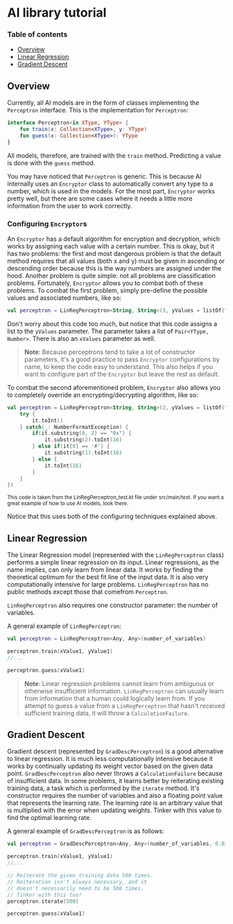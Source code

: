 # AI library tutorial

### Table of contents

- [Overview](#overview)
- [Linear Regression](#linear-regression)
- [Gradient Descent](#gradient-descent)

## Overview

Currently, all AI models are in the form of classes implementing the ```Perceptron``` interface. This is the implementation for ```Perceptron```:

```kotlin
interface Perceptron<in XType, YType> {
    fun train(x: Collection<XType>, y: YType)
    fun guess(x: Collection<XType>): YType
}
```

All models, therefore, are trained with the ```train``` method. Predicting a value is done with the ```guess``` method.

You may have noticed that ```Perceptron``` is generic. This is because AI internally uses an ```Encryptor``` class to automatically convert any type to a number, which is used in the models.
For the most part, ```Encryptor``` works pretty well, but there are some cases where it needs a little more information from the user to work correctly.

### Configuring ```Encryptor```s

An ```Encryptor``` has a default algorithm for encryption and decryption, which works by assigning each value with a certain number. This is okay, but it has two problems: the first and most dangerous
problem is that the default method requires that all values (both x and y) must be given in ascending or descending order because this is the way numbers are assigned under the hood. Another problem
is quite simple: not all problems are classification problems. Fortunately, ```Encryptor``` allows you to combat both of these problems. To combat the first problem, simply pre-define the possible
values and associated numbers, like so:

```kotlin
val perceptron = LinRegPerceptron<String, String>(3, yValues = listOf("very_dark" to 0, "dark" to 1, "light" to 2, "very_light" to 3), ...
```

Don't worry about this code too much, but notice that this code assigns a list to the ```yValues``` parameter. The parameter takes a list of ```Pair<YType, Number>```. There is also an ```xValues```
parameter as well.

> __Note__: Because perceptrons tend to take a lot of constructor parameters, it's a good practice to pass ```Encryptor``` configurations by name, to keep the code easy to understand.
> This also helps if you want to configure part of the ```Encryptor``` but leave the rest as default.

To combat the second aforementioned problem, ```Encryptor``` also allows you to completely override an encrypting/decrypting algorithm, like so:

```kotlin
val perceptron = LinRegPerceptron<String, String>(3, yValues = listOf("very_dark" to 0, "dark" to 1, "light" to 2, "very_light" to 3), xEncAlg = {
    try {
        it.toInt()
    } catch(_: NumberFormatException) {
        if(it.substring(0, 2) == "0x") {
            it.substring(2).toInt(16)
        } else if(it[0] == '#') {
            it.substring(1).toInt(16)
        } else {
            it.toInt(16)
        }
    }
})
```

<sub>This code is taken from the LinRegPerceptron_test.kt file under src/main/test. If you want a great example of how to use AI models, look there.</sub>

Notice that this uses both of the configuring techniques explained above.

## Linear Regression

The Linear Regression model (represented with the ```LinRegPerceptron``` class) performs a simple linear regression on its input. Linear regressions, as the name implies, can
only learn from linear data. It works by finding the theoretical optimum for the best fit line of the input data. It is also very computationally intensive for large problems.
```LinRegPerceptron``` has no public methods except those that comefrom ```Perceptron```.

```LinRegPerceptron``` also requires one constructor parameter: the number of variables.

A general example of ```LinRegPerceptron```:

```kotlin
val perceptron = LinRegPerceptron<Any, Any>(number_of_variables)

perceptron.train(xValue1, yValue1)
//...

perceptron.guess(xValue1)
```

> __Note__: Linear regression problems cannot learn from ambiguous or otherwise insufficient information. ```LinRegPerceptron``` can usually learn from information that a human could
> logically learn from. If you attempt to guess a value from a ```LinRegPerceptron``` that hasn't received sufficient training data, it will throw a ```CalculationFailure```.

## Gradient Descent

Gradient descent (represented by ```GradDescPerceptron```) is a good alternative to linear regression. It is much less computationally intensive because it works by continually
updating its weight vector based on the given data point. ```GradDescPerceptron``` also never throws a ```CalculationFailure``` because of insufficient data. In some problems,
it learns better by reiterating existing training data, a task which is performed by the ```iterate``` method. It's constructor requires the number of variables and also a floating
point value that represents the learning rate. The learning rate is an arbitrary value that is multiplied with the error when updating weights. Tinker with this value to find
the optimal learning rate.

A general example of ```GradDescPerceptron``` is as follows:

```kotlin
val perceptron = GradDescPerceptron<Any, Any>(number_of_variables, 0.01) // Replace with your own learning rate

perceptron.train(xValue1, yValue1)
//...

// Reiterate the given training data 500 times.
// Reiteration isn't always necessary, and it
// doesn't necessarily need to be 500 times.
// Tinker with this too!
perceptron.iterate(500)

perceptron.guess(xValue1)
```